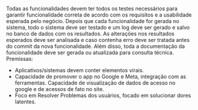 Todas as funcionalidades devem ter todos os testes necessários para garantir funcionalidade correta de acordo com os requisitos e a  usabilidade esperada pelo negócio.
Depois que cada funcionalidade for gerada no sistema, todo o sistema deve ser testado e um log deve ser gerado e salvo no banco de dados com os resultados. As alterações nos resultados esperados deve ser analisada e caso contenha erro deve ser tratada antes do commit da nova funcionalidade.
Além disso, toda a documentação da funcionalidade deve ser gerada ou atualizada para consulta técnica.
Premissas:
- Aplicativos/sistemas devem conter elementos virais.
- Capacidade de promover o app no Google e Meta, integração com as ferramentas. Capacidade de visualização de dados de acesso no google e de acessos de fato no site.
- Foco em Resolver Problemas dos usuários, focado em solucionar dores latentes.